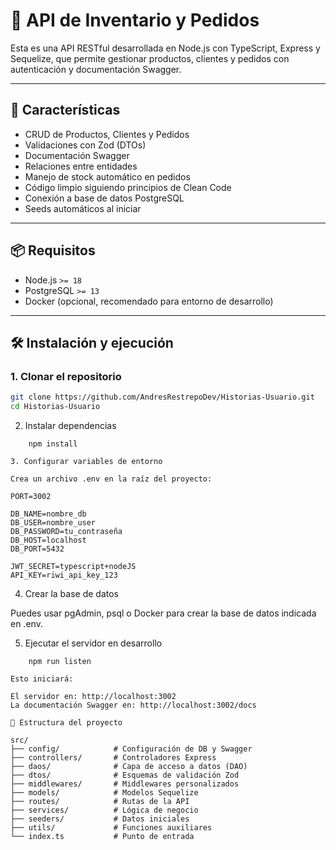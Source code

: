 # 🛒 API de Inventario y Pedidos

Esta es una API RESTful desarrollada en Node.js con TypeScript, Express y Sequelize, que permite gestionar productos, clientes y pedidos con autenticación y documentación Swagger.

---

## 🚀 Características

- CRUD de Productos, Clientes y Pedidos
- Validaciones con Zod (DTOs)
- Documentación Swagger
- Relaciones entre entidades
- Manejo de stock automático en pedidos
- Código limpio siguiendo principios de Clean Code
- Conexión a base de datos PostgreSQL
- Seeds automáticos al iniciar

---

## 📦 Requisitos

- Node.js `>= 18`
- PostgreSQL `>= 13`
- Docker (opcional, recomendado para entorno de desarrollo)

---

## 🛠 Instalación y ejecución

### 1. Clonar el repositorio

```bash
git clone https://github.com/AndresRestrepoDev/Historias-Usuario.git
cd Historias-Usuario
```

2. Instalar dependencias

```
    npm install

3. Configurar variables de entorno

```
    Crea un archivo .env en la raíz del proyecto:

    PORT=3002

    DB_NAME=nombre_db
    DB_USER=nombre_user
    DB_PASSWORD=tu_contraseña
    DB_HOST=localhost
    DB_PORT=5432

    JWT_SECRET=typescript+nodeJS
    API_KEY=riwi_api_key_123

4. Crear la base de datos

Puedes usar pgAdmin, psql o Docker para crear la base de datos indicada en .env.

5. Ejecutar el servidor en desarrollo

```
    npm run listen

Esto iniciará:

El servidor en: http://localhost:3002
La documentación Swagger en: http://localhost:3002/docs

🧱 Estructura del proyecto

```
    src/
    ├── config/            # Configuración de DB y Swagger
    ├── controllers/       # Controladores Express
    ├── daos/              # Capa de acceso a datos (DAO)
    ├── dtos/              # Esquemas de validación Zod
    ├── middlewares/       # Middlewares personalizados
    ├── models/            # Modelos Sequelize
    ├── routes/            # Rutas de la API
    ├── services/          # Lógica de negocio
    ├── seeders/           # Datos iniciales
    ├── utils/             # Funciones auxiliares
    └── index.ts           # Punto de entrada

